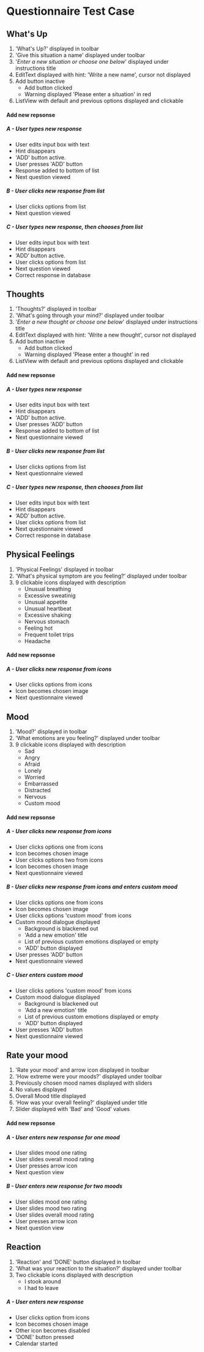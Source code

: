 #  Questionnaire Test Case

## What's Up
1. 'What's Up?' displayed in toolbar
2. 'Give this situation a name' displayed under toolbar
3. '*Enter a new situation or choose one below*' displayed under instructions title
4. EditText displayed with hint: 'Write a new name', cursor not displayed
5. Add button inactive
    - Add button clicked
    - Warning displayed 'Please enter a situation' in red
6. ListView with default and previous options displayed and clickable

#### Add new repsonse

##### A - User types new response
- User edits input box with text
- Hint disappears
- 'ADD' button active.
- User presses 'ADD' button
- Response added to bottom of list
- Next question viewed

##### B - User clicks new response from list
- User clicks options from list
- Next question viewed

##### C - User types new response, then chooses from list
- User edits input box with text
- Hint disappears
- ‘ADD’ button active.
- User clicks options from list
- Next question viewed
- Correct response in database

## Thoughts
1. 'Thoughts?' displayed in toolbar
2. 'What's going through your mind?' displayed under toolbar
3. '*Enter a new thought or choose one below*' displayed under instructions title
4. EditText displayed with hint: 'Write a new thought', cursor not displayed
5. Add button inactive
    - Add button clicked
    - Warning displayed 'Please enter a thought' in red
6. ListView with default and previous options displayed and clickable

#### Add new repsonse

##### A - User types new response
- User edits input box with text
- Hint disappears
- 'ADD' button active.
- User presses 'ADD' button
- Response added to bottom of list
- Next questionnaire viewed

##### B - User clicks new response from list
- User clicks options from list
- Next questionnaire viewed

##### C - User types new response, then chooses from list
- User edits input box with text
- Hint disappears
- ‘ADD’ button active.
- User clicks options from list
- Next questionnaire viewed
- Correct response in database

## Physical Feelings
1. 'Physical Feelings' displayed in toolbar
2. 'What's physical symptom are you feeling?' displayed under toolbar
3. 9 clickable icons displayed with description
    - Unusual breathing
    - Excessive sweatinig
    - Unusual appetite
    - Unusual heartbeat
    - Excessive shaking
    - Nervous stomach
    - Feeling hot
    - Frequent toilet trips
    - Headache

#### Add new repsonse

##### A - User clicks new response from icons
- User clicks options from icons
- Icon becomes chosen image
- Next questionnaire viewed

## Mood
1. 'Mood?' displayed in toolbar
2. 'What emotions are you feeling?' displayed under toolbar
3. 9 clickable icons displayed with description
    - Sad
    - Angry
    - Afraid
    - Lonely
    - Worried
    - Embarrassed
    - Distracted
    - Nervous
    - Custom mood

#### Add new repsonse

##### A - User clicks new response from icons
- User clicks options one from icons
- Icon becomes chosen image
- User clicks options two from icons
- Icon becomes chosen image
- Next questionnaire viewed

##### B - User clicks new response from icons and enters custom mood
- User clicks options one from icons
- Icon becomes chosen image
- User clicks options 'custom mood' from icons
- Custom mood dialogue displayed
    - Background is blackened out
    - 'Add a new emotion' title
    - List of previous custom emotions displayed or empty
    - 'ADD' button displayed
- User presses 'ADD' button
- Next questionnaire viewed

##### C - User enters custom mood
- User clicks options 'custom mood' from icons
- Custom mood dialogue displayed
    - Background is blackened out
    - 'Add a new emotion' title
    - List of previous custom emotions displayed or empty
    - 'ADD' button displayed
- User presses 'ADD' button
- Next questionnaire viewed

## Rate your mood
1. 'Rate your mood' and arrow icon displayed in toolbar
2. 'How extreme were your moods?' displayed under toolbar
3. Previously chosen mood names displayed with sliders
4. No values displayed
5. Overall Mood title displayed
6. 'How was your overall feeling?' displayed under title
7. Slider displayed with 'Bad' and 'Good' values

#### Add new repsonse

##### A - User enters new response for one mood
- User slides mood one rating
- User slides overall mood rating
- User presses arrow icon
- Next question view

##### B - User enters new response for two moods
- User slides mood one rating
- User slides mood two rating
- User slides overall mood rating
- User presses arrow icon
- Next question view

## Reaction
1. 'Reaction' and 'DONE' button displayed in toolbar
2. 'What was your reaction to the situation?' displayed under toolbar
3. Two clickable icons displayed with description
    - I stook around
    - I had to leave

##### A - User enters new response
- User clicks option from icons
- Icon becomes chosen image
- Other icon becomes disabled
- 'DONE' button pressed
- Calendar started

